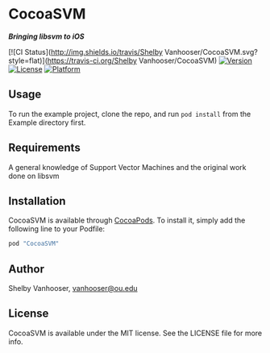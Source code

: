 # CocoaSVM
***_Bringing libsvm to iOS_***

[![CI Status](http://img.shields.io/travis/Shelby Vanhooser/CocoaSVM.svg?style=flat)](https://travis-ci.org/Shelby Vanhooser/CocoaSVM)
[![Version](https://img.shields.io/cocoapods/v/CocoaSVM.svg?style=flat)](http://cocoapods.org/pods/CocoaSVM)
[![License](https://img.shields.io/cocoapods/l/CocoaSVM.svg?style=flat)](http://cocoapods.org/pods/CocoaSVM)
[![Platform](https://img.shields.io/cocoapods/p/CocoaSVM.svg?style=flat)](http://cocoapods.org/pods/CocoaSVM)

## Usage

To run the example project, clone the repo, and run `pod install` from the Example directory first.

## Requirements

A general knowledge of Support Vector Machines and the original work done on libsvm 

## Installation

CocoaSVM is available through [CocoaPods](http://cocoapods.org). To install
it, simply add the following line to your Podfile:

```ruby
pod "CocoaSVM"
```

## Author

Shelby Vanhooser, vanhooser@ou.edu

## License

CocoaSVM is available under the MIT license. See the LICENSE file for more info.
